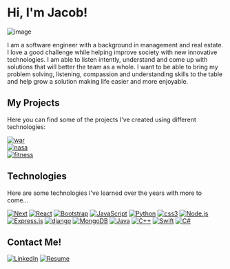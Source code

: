 # Hi, I'm Jacob! 

![image](https://github.com/Jlarranaga/Jlarranaga/assets/149622991/e6a70177-ccd9-4d01-936a-c0b21991c762)


 I am a software engineer with a background in management and real
 estate. I love a good challenge while helping improve society with new
 innovative technologies. I am able to listen intently, understand and
 come up with solutions that will better the team as a whole. I want to
 be able to bring my problem solving, listening, compassion and
 understanding skills to the table and help grow a solution making life
 easier and more enjoyable.

 
## My Projects

Here you can find some of the projects I've created using different technologies: 

[![war][war-shield]][war-url] </br>
[![nasa][nasa-shield]][nasa-url] </br>
[![fitness][fitness-shield]][fitness-url]

## Technologies 

Here are some technologies I've learned over the years with more to come...

 [![Next][Next.js]][Next-url]
 [![React][React.js]][React-url]
 [![Bootstrap][Bootstrap.com]][Bootstrap-url]
 [![JavaScript][JavaScript]][JavaScript-url]
 [![Python][Python]][Python-url]
 [![css3][css3]][css3-url]
 [![Node.js][Node.js]][Node.js-url]
 [![Express.js][Express.js]][Express.js-url]
 [![django][django]][django-url]
 [![MongoDB][MongoDB]][MongoDB-url]
 [![Java][Java]][Java-url]
 [![C++][C++]][C++-url]
 [![Swift][Swift]][Swift-url]
 [![C#][C#]][C#-url]

## Contact Me!

[![LinkedIn][linkedin-shield]][linkedin-url]
[![Resume][Resume]][Resume-url]




<!---
Jlarranaga/Jlarranaga is a ✨ special ✨ repository because its `README.md` (this file) appears on your GitHub profile.
You can click the Preview link to take a look at your changes.
--->

<!-- MARKDOWN LINKS & IMAGES -->
[linkedin-shield]: https://img.shields.io/badge/-LinkedIn-black.svg?style=for-the-badge&logo=linkedin&colorB=555
[linkedin-url]: https://linkedin.com/in/jacoblarranaga
[war-shield]: https://img.shields.io/badge/war-Browser%20Game-brightgreen?style=for-the-badge&logo=Netlify
[war-url]: https://warcards2023.netlify.app/
[nasa-shield]: https://img.shields.io/badge/NASA-Browser%20App-brightgreen?style=for-the-badge&logo=NASA
[nasa-url]: https://nasa-app-ga.fly.dev/
[fitness-shield]: https://img.shields.io/badge/Fitness%20App-Browser%20App-brightgreen?style=for-the-badge&logo=React
[fitness-url]: https://fitnessapp101.netlify.app/
[Next.js]: https://img.shields.io/badge/next.js-000000?style=for-the-badge&logo=nextdotjs&logoColor=white
[Next-url]: https://nextjs.org/
[React.js]: https://img.shields.io/badge/React-20232A?style=for-the-badge&logo=react&logoColor=61DAFB
[React-url]: https://reactjs.org/
[Bootstrap.com]: https://img.shields.io/badge/Bootstrap-563D7C?style=for-the-badge&logo=bootstrap&logoColor=white
[Bootstrap-url]: https://getbootstrap.com
[JavaScript]: https://img.shields.io/badge/JavaScript-grey?style=for-the-badge&logo=JavaScript
[JavaScript-url]: https://www.javascript.com/
[css3]: https://img.shields.io/badge/CSS3-blue?style=for-the-badge&logo=css3
[css3-url]: https://www.w3.org/Style/CSS/Overview.en.html
[top-image]: ![image](https://github.com/Jlarranaga/Jlarranaga/assets/149622991/4d15a8a9-b20d-42b3-ad7f-51f27f51320f)
[Node.js]: https://img.shields.io/badge/NODE.JS-grey?style=for-the-badge&logo=Node.JS
[Node.js-url]: https://nodejs.org/en
[Express.js]: https://img.shields.io/badge/Express.JS-grey?style=for-the-badge&logo=JavaScript
[Express.js-url]: https://expressjs.com/
[MongoDB]: https://img.shields.io/badge/MongoDB-darkgreen?style=for-the-badge&logo=MongoDB
[MongoDB-url]: https://www.mongodb.com/
[Java]: https://img.shields.io/badge/Java-black?style=for-the-badge
[Java-url]: https://www.java.com/en/
[C++]: https://img.shields.io/badge/C%2B%2B-darkblue?style=for-the-badge&logo=C%2B%2B
[C++-url]: https://cplusplus.com/
[Swift]: https://img.shields.io/badge/Swift-darkorange?style=for-the-badge&logo=Swift
[Swift-url]: https://www.swift.org/
[C#]: https://img.shields.io/badge/C%23-purple?style=for-the-badge&logo=C%23
[C#-url]: https://learn.microsoft.com/en-us/dotnet/csharp/
[django]: https://img.shields.io/badge/django-darkgreen?style=for-the-badge&logo=django
[django-url]: https://www.mongodb.com/
[resume]:https://img.shields.io/badge/Resume-black?style=for-the-badge&labelColor=grey
[resume-url]: https://docs.google.com/document/d/1p7_PVARzUqJlqGN0KzY2QtVwWZGsuCVtAzC_MXFqDjM/edit?usp=sharing
[Python]: https://img.shields.io/badge/Python-black?style=for-the-badge&logo=Python
[Python-url]: https://www.python.org/


















